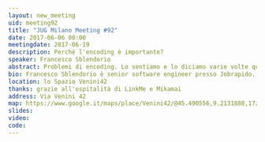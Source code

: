 ```yaml
---
layout: new_meeting
uid: meeting92
title: "JUG Milano Meeting #92"
date: 2017-06-06 00:00
meetingdate: 2017-06-19
description: Perché l'encoding è importante?
speaker: Francesco Sblendorio
abstract: Problemi di encoding. Lo sentiamo e lo diciamo varie volte quando si leggono caratteri "strani", che di strano non hanno proprio niente, in posti dove non ci aspettiamo. Sono solo caratteri sbagliati. Perché si presentano? Un problema affrontato e risolto brillantemente nel 1992 che però spesso viene preso sotto gamba.
bio: Francesco Sblendorio è senior software engineer presso Jobrapido. Si occupa di search & match, SEO e tracking all'interno di un mercato digitale globalizzato, impiegando tecnologie legate al mondo Java.
location: lo Spazio Venini42
thanks: grazie all'ospitalità di LinkMe e Mikamai
address: Via Venini 42
map: https://www.google.it/maps/place/Venini42/@45.490556,9.2131888,17z/data=!3m1!4b1!4m5!3m4!1s0x4786c6de20e6362f:0xc95afb6f555f4ed6!8m2!3d45.490556!4d9.2153775
slides: 
video: 
code: 
---
```

